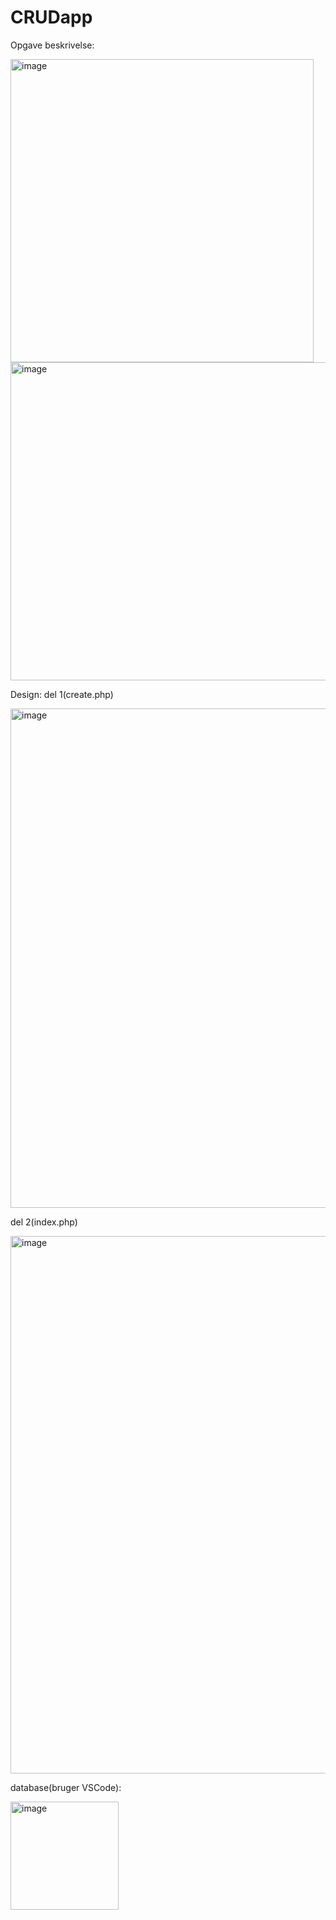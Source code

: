 # CRUDapp
Opgave beskrivelse: 

<img width="485" alt="image" src="https://user-images.githubusercontent.com/106598771/211504493-b920f2a4-f40a-4ade-aa86-4ce5f40431f3.png">
<img width="509" alt="image" src="https://user-images.githubusercontent.com/106598771/211504773-f1b22469-26b6-47d3-90a9-f82f321f7e9d.png">

Design: del 1(create.php)

<img width="799" alt="image" src="https://user-images.githubusercontent.com/106598771/211505519-b8eeb991-bcdf-4b34-8a78-7db53a158c8d.png">

del 2(index.php)

<img width="860" alt="image" src="https://user-images.githubusercontent.com/106598771/211505963-c7972059-4ffa-46c2-b46d-a02e440982d3.png">

database(bruger VSCode):

<img width="173" alt="image" src="https://user-images.githubusercontent.com/106598771/211507255-2220a33f-03fd-41f4-b717-cfc93fc63052.png">
